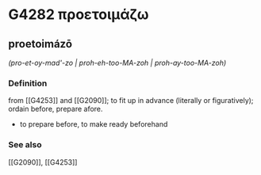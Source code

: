 # G4282 προετοιμάζω

## proetoimázō

_(pro-et-oy-mad'-zo | proh-eh-too-MA-zoh | proh-ay-too-MA-zoh)_

### Definition

from [[G4253]] and [[G2090]]; to fit up in advance (literally or figuratively); ordain before, prepare afore.

- to prepare before, to make ready beforehand

### See also

[[G2090]], [[G4253]]

